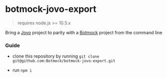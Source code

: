 # botmock-jovo-export

> requires node.js >= 10.5.x

Bring a [Jovo](https://www.jovo.tech) project to parity with a [Botmock](https://botmock.com) project from the command line

### Guide

- clone this repository by running `git clone git@github.com:Botmock/botmock-jovo-export.git`

- run `npm i`

<!-- - run `jovo run` -->
